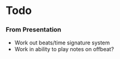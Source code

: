 # Todo

### From Presentation
- Work out beats/time signature system
- Work in ability to play notes on offbeat?


